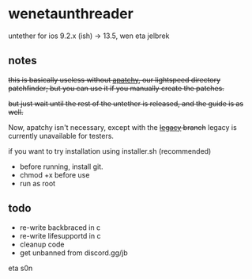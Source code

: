# wenetaunthreader
untether for ios 9.2.x (ish) -> 13.5, wen eta jelbrek

## notes
~~this is basically useless without [apatchy](https://www.github.com/spacepilotAV/apatchy), our lightspeed directory patchfinder; but you can use it if you manually create the patches.~~

~~but just wait until the rest of the untether is released, and the guide is as well.~~

Now, apatchy isn't necessary, except with the ~~[legacy](https://github.com/spacepilotAV/wenetaunthreader/tree/legacy) branch~~ legacy is currently unavailable for testers.


if you want to try installation using installer.sh (recommended)

* before running, install git. 
* chmod +x before use
* run as root

## todo

* re-write backbraced in c
* re-write lifesupportd in c
* cleanup code
* get unbanned from discord.gg/jb

eta s0n
